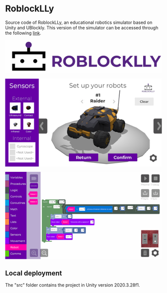 # RoblockLLy
Source code of RoblockLLy, an educational robotics simulator based on Unity and UBlockly. This version of the simulator can be accessed through the following [link](https://computational-thinking.github.io/RoblockLLy/).

![RoblockLLy](img/RoblockLLy-Logo.jpg)

![RoblockLLy robot designing interface](img/RoblockLLy-Designing.png)

![RoblockLLy programming interface](img/RoblockLLy-Programming.png)

## Local deployment

The "src" folder contains the project in Unity version 2020.3.28f1.

